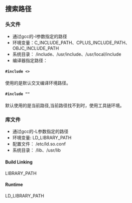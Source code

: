 


## 搜索路径

### 头文件

* 通过gcc的-I参数指定的路径
* 环境变量：C_INCLUDE_PATH、CPLUS_INCLUDE_PATH、OBJC_INCLUDE_PATH
* 系统目录： /include、/usr/include、/usr/local/include
* 编译器指定路径：



#### `#include <>`

使用的是默认交叉编译环境路径。

#### `#include ""`

默认使用的是当前路径,当前路径找不到时，使用工具链环境。

### 库文件

* 通过gcc的-L参数指定的路径
* 环境变量: LD_LIBRARY_PATH
* 配置文件： /etc/ld.so.conf
* 系统目录： /lib、/usr/lib



#### Build Linking

LIBRARY_PATH

#### Runtime

LD_LIBRARY_PATH